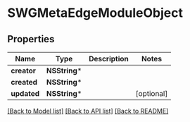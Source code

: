 # SWGMetaEdgeModuleObject

## Properties
Name | Type | Description | Notes
------------ | ------------- | ------------- | -------------
**creator** | **NSString*** |  | 
**created** | **NSString*** |  | 
**updated** | **NSString*** |  | [optional] 

[[Back to Model list]](../README.md#documentation-for-models) [[Back to API list]](../README.md#documentation-for-api-endpoints) [[Back to README]](../README.md)


